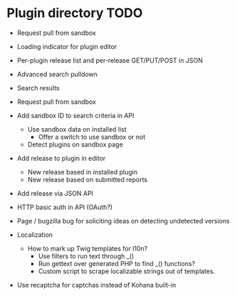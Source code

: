 # Plugin directory TODO

* Request pull from sandbox
* Loading indicator for plugin editor
* Per-plugin release list and per-release GET/PUT/POST in JSON
* Advanced search pulldown
* Search results
* Request pull from sandbox
* Add sandbox ID to search criteria in API
    * Use sandbox data on installed list
        * Offer a switch to use sandbox or not
    * Detect plugins on sandbox page
* Add release to plugin in editor
    * New release based in installed plugin
    * New release based on submitted reports
* Add release via JSON API
* HTTP basic auth in API (OAuth?)

* Page / bugzilla bug for soliciting ideas on detecting undetected versions

* Localization
    * How to mark up Twig templates for l10n?
        * Use filters to run text through _()
        * Run gettext over generated PHP to find _() functions?
        * Custom script to scrape localizable strings out of templates.

* Use recaptcha for captchas instead of Kohana built-in
